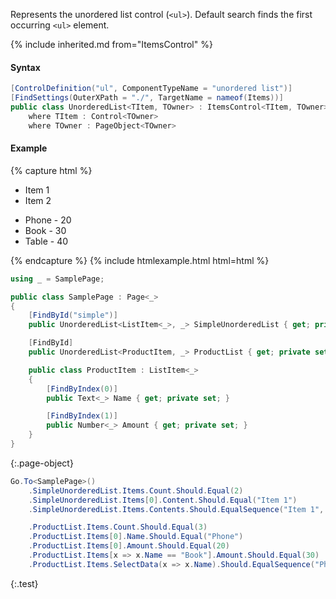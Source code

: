 Represents the unordered list control (`<ul>`). Default search finds the first occurring `<ul>` element.

{% include inherited.md from="ItemsControl" %}

#### Syntax

```cs
[ControlDefinition("ul", ComponentTypeName = "unordered list")]
[FindSettings(OuterXPath = "./", TargetName = nameof(Items))]
public class UnorderedList<TItem, TOwner> : ItemsControl<TItem, TOwner>
    where TItem : Control<TOwner>
    where TOwner : PageObject<TOwner>
```

#### Example

{% capture html %}
<div>
    <ul id="simple">
        <li>Item 1</li>
        <li>Item 2</li>
    </ul>
    <ul id="product-list">
        <li>
            <span>Phone</span> - <span>20</span>
        </li>
        <li>
            <span>Book</span> - <span>30</span>
        </li>
        <li>
            <span>Table</span> - <span>40</span>
        </li>
    </ul>
</div>
{% endcapture %}
{% include htmlexample.html html=html %}

```cs
using _ = SamplePage;

public class SamplePage : Page<_>
{
    [FindById("simple")]
    public UnorderedList<ListItem<_>, _> SimpleUnorderedList { get; private set; }

    [FindById]
    public UnorderedList<ProductItem, _> ProductList { get; private set; }

    public class ProductItem : ListItem<_>
    {
        [FindByIndex(0)]
        public Text<_> Name { get; private set; }

        [FindByIndex(1)]
        public Number<_> Amount { get; private set; }
    }
}
```
{:.page-object}

```cs
Go.To<SamplePage>()
    .SimpleUnorderedList.Items.Count.Should.Equal(2)
    .SimpleUnorderedList.Items[0].Content.Should.Equal("Item 1")
    .SimpleUnorderedList.Items.Contents.Should.EqualSequence("Item 1", "Item 2")

    .ProductList.Items.Count.Should.Equal(3)
    .ProductList.Items[0].Name.Should.Equal("Phone")
    .ProductList.Items[0].Amount.Should.Equal(20)
    .ProductList.Items[x => x.Name == "Book"].Amount.Should.Equal(30)
    .ProductList.Items.SelectData(x => x.Name).Should.EqualSequence("Phone", "Book", "Table");
```
{:.test}